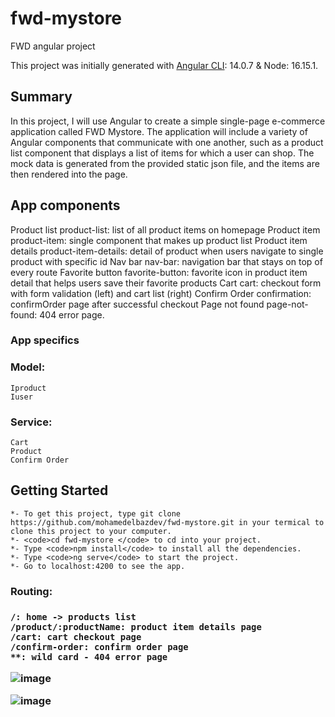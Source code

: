 # fwd-mystore
FWD angular project

This project was initially generated with <a href="https://angular.io/cli">Angular CLI</a>: 14.0.7 & Node: 16.15.1.

<h2>Summary</h2>

   <p> In this project, I will use Angular to create a simple single-page e-commerce application called FWD Mystore. The application will include a variety of   Angular components that communicate with one another, such as a product list component that displays a list of items for which a user can shop. The mock data is generated from the provided static json file, and the items are then rendered into the page.</p>
    

<h2>App components</h2>

   <p> Product list product-list: list of all product items on homepage Product item product-item: single component that makes up product list Product item details product-item-details: detail of product when users navigate to single product with specific id Nav bar nav-bar: navigation bar that stays on top of every route Favorite button favorite-button: favorite icon in product item detail that helps users save their favorite products Cart cart: checkout form with form validation (left) and cart list (right) Confirm Order confirmation: confirmOrder page after successful checkout Page not found page-not-found: 404 error page. </p>


<h3>App specifics</h3>
<h3>Model:</h3>

    Iproduct
    Iuser

<h3>Service:</h3>

    Cart
    Product
    Confirm Order
 
 
 <h2>Getting Started</h2>

    *- To get this project, type git clone https://github.com/mohamedelbazdev/fwd-mystore.git in your termical to clone this project to your computer.
    *- <code>cd fwd-mystore </code> to cd into your project.
    *- Type <code>npm install</code> to install all the dependencies.
    *- Type <code>ng serve</code> to start the project.
    *- Go to localhost:4200 to see the app.
    
 <h3>Routing:<h3>

    /: home -> products list 
    /product/:productName: product item details page
    /cart: cart checkout page
    /confirm-order: confirm order page
    **: wild card - 404 error page


    
![image](https://user-images.githubusercontent.com/68769906/199476810-a495bc2b-70ac-46d6-9bb6-57b819d51a1f.png)
  
  ![image](https://user-images.githubusercontent.com/68769906/199477043-0d4bb9b0-4699-4488-af02-267beb0a0dc1.png)


